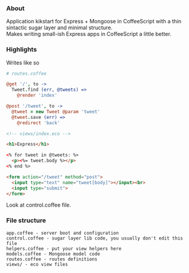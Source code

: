 ### About

Application kikstart for Express + Mongoose in CoffeeScript with a thin sintactic sugar layer and minimal structure.  
Makes writing small-ish Express apps in CoffeeScript a little better.

### Highlights

Writes like so

```coffeescript
# routes.coffee

@get '/', to ->
  Tweet.find (err, @tweets) =>
    @render 'index'

@post '/tweet', to ->
  @tweet = new Tweet @param 'tweet'
  @tweet.save (err) =>
    @redirect 'back'
```


```html
<!-- views/index.eco -->

<h1>Express</h1>

<% for tweet in @tweets: %>
  <p><%= tweet.body %></p>
<% end %>

<form action="/tweet" method="post">
  <input type="text" name="tweet[body]"></input><br>
  <input type="submit">
</form>
```

Look at control.coffee file.

### File structure

```
app.coffee - server boot and configuration
control.coffee - sugar layer lib code, you usually don't edit this file
helpers.coffee - put your view helpers here
models.coffee - Mongoose model code
routes.coffee - routes definitions
views/ - eco view files
```
